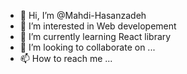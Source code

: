 - 👋 Hi, I’m @Mahdi-Hasanzadeh
- 👀 I’m interested in Web developement 
- 🌱 I’m currently learning React library
- 💞️ I’m looking to collaborate on ...
- 📫 How to reach me ...

<!---
Mahdi-Hasanzadeh/Mahdi-Hasanzadeh is a ✨ special ✨ repository because its `README.md` (this file) appears on your GitHub profile.
You can click the Preview link to take a look at your changes.
--->
